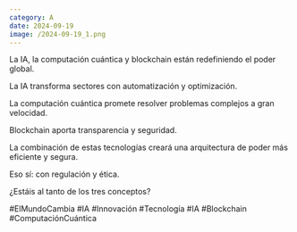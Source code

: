 ```yaml
--- 
category: A 
date: 2024-09-19 
image: /2024-09-19_1.png 
--- 
```


La IA, la computación cuántica y blockchain están redefiniendo el poder global. 

La IA transforma sectores con automatización y optimización. 

La computación cuántica promete resolver problemas complejos a gran velocidad. 

Blockchain aporta transparencia y seguridad. 

La combinación de estas tecnologías creará una arquitectura de poder más eficiente y segura. 

Eso sí: con regulación y ética.

¿Estáis al tanto de los tres conceptos?

#ElMundoCambia #IA #Innovación #Tecnología #IA #Blockchain #ComputaciónCuántica